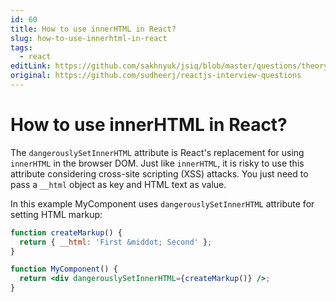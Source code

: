 ```yaml
---
id: 60
title: How to use innerHTML in React?
slug: how-to-use-innerhtml-in-react
tags:
  - react
editLink: https://github.com/sakhnyuk/jsiq/blob/master/questions/theory/react/60.md
original: https://github.com/sudheerj/reactjs-interview-questions
---
```


# How to use innerHTML in React?

The `dangerouslySetInnerHTML` attribute is React's replacement for using `innerHTML` in the browser DOM. Just like `innerHTML`, it is risky to use this attribute considering cross-site scripting (XSS) attacks. You just need to pass a `__html` object as key and HTML text as value.

In this example MyComponent uses `dangerouslySetInnerHTML` attribute for setting HTML markup:

```jsx
function createMarkup() {
  return { __html: 'First &middot; Second' };
}

function MyComponent() {
  return <div dangerouslySetInnerHTML={createMarkup()} />;
}
```